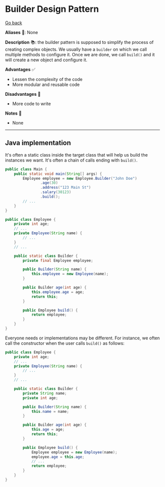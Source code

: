 # Builder Design Pattern

[Go back](../index.md#creational-)

<div class="row row-cols-lg-2"><div>

**Aliases** 📌: None

**Description** 📚: the builder pattern is supposed to simplify the process of creating complex objects. We usually have a `builder` on which we call multiple methods to configure it. Once we are done, we call `build()` and it will create a new object and configure it.

</div><div>

**Advantages** ✅

* Lessen the complexity of the code
* More modular and reusable code

**Disadvantages** 🚫

* More code to write

**Notes** 📝

* None
</div></div>

<hr class="sep-both">

## Java implementation

<div class="row row-cols-lg-2"><div>

It's often a static class inside the target class that will help us build the instances we want. It's often a chain of calls ending with `build()`.

```java
public class Main {
    public static void main(String[] args) {
        Employee employee = new Employee.Builder("John Doe")
                .age(30)
                .address("123 Main St")
                .salary(30123)
                .build();
        // ...
    }
}
```

```java
public class Employee {
    private int age;
    // ...
    private Employee(String name) {
        // ...
    }
    // ...

    public static class Builder {
        private final Employee employee;

        public Builder(String name) {
            this.employee = new Employee(name);
        }

        public Builder age(int age) {
            this.employee.age = age;
            return this;
        }

        public Employee build() {
            return employee;
        }
    }
}
```
</div><div>

Everyone needs or implementations may be different. For instance, we often call the constructor when the user calls `build()` as follows:

```java
public class Employee {
    private int age;
    // ...
    private Employee(String name) {
        // ...
    }
    // ...

    public static class Builder {
        private String name;
        private int age;

        public Builder(String name) {
            this.name = name;
        }

        public Builder age(int age) {
            this.age = age;
            return this;
        }

        public Employee build() {
            Employee employee = new Employee(name);
            employee.age = this.age;
            // ...
            return employee;
        }
    }
}

```
</div></div>